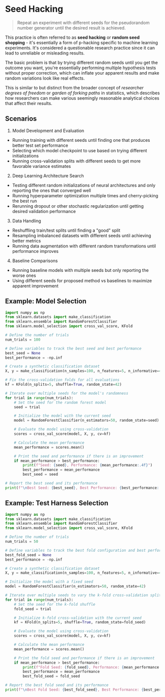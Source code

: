 # Seed Hacking

> Repeat an experiment with different seeds for the pseudorandom number generator until the desired result is achieved.

This practice is often referred to as **seed hacking** or **random seed shopping** - it's essentially a form of p-hacking specific to machine learning experiments. It's considered a questionable research practice since it can lead to unreliable or misleading results.

The basic problem is that by trying different random seeds until you get the outcome you want, you're essentially performing multiple hypothesis tests without proper correction, which can inflate your apparent results and make random variations look like real effects.

This is similar to but distinct from the broader concept of _researcher degrees of freedom_ or _garden of forking paths_ in statistics, which describes how researchers can make various seemingly reasonable analytical choices that affect their results.

## Scenarios

1. Model Development and Evaluation
- Running training with different seeds until finding one that produces better test set performance
- Selecting which model checkpoint to use based on trying different initializations
- Running cross-validation splits with different seeds to get more favorable variance estimates

2. Deep Learning Architecture Search
- Testing different random initializations of neural architectures and only reporting the ones that converged well
- Running hyperparameter optimization multiple times and cherry-picking the best run
- Rerunning dropout or other stochastic regularization until getting desired validation performance

3. Data Handling
- Reshuffling train/test splits until finding a "good" split
- Resampling imbalanced datasets with different seeds until achieving better metrics
- Running data augmentation with different random transformations until performance improves

4. Baseline Comparisons
- Running baseline models with multiple seeds but only reporting the worse ones
- Using different seeds for proposed method vs baselines to maximize apparent improvement

## Example: Model Selection

```python
import numpy as np
from sklearn.datasets import make_classification
from sklearn.ensemble import RandomForestClassifier
from sklearn.model_selection import cross_val_score, KFold

# Define the number of trials
num_trials = 100

# Define variables to track the best seed and best performance
best_seed = None
best_performance = -np.inf

# Create a synthetic classification dataset
X, y = make_classification(n_samples=100, n_features=5, n_informative=4, n_redundant=1, random_state=42)

# Fix the cross-validation folds for all evaluations
kf = KFold(n_splits=5, shuffle=True, random_state=42)

# Iterate over multiple seeds for the model's randomness
for trial in range(num_trials):
    # Set the seed for the random forest model
    seed = trial

    # Initialize the model with the current seed
    model = RandomForestClassifier(n_estimators=50, random_state=seed)

    # Evaluate the model using cross-validation
    scores = cross_val_score(model, X, y, cv=kf)

    # Calculate the mean performance
    mean_performance = scores.mean()

    # Print the seed and performance if there is an improvement
    if mean_performance > best_performance:
        print(f"Seed: {seed}, Performance: {mean_performance:.4f}")
        best_performance = mean_performance
        best_seed = seed

# Report the best seed and its performance
print(f"\nBest Seed: {best_seed}, Best Performance: {best_performance:.4f}")
```


## Example: Test Harness Selection

```python
import numpy as np
from sklearn.datasets import make_classification
from sklearn.ensemble import RandomForestClassifier
from sklearn.model_selection import cross_val_score, KFold

# Define the number of trials
num_trials = 50

# Define variables to track the best fold configuration and best performance
best_fold_seed = None
best_performance = -np.inf

# Create a synthetic classification dataset
X, y = make_classification(n_samples=100, n_features=5, n_informative=4, n_redundant=1, random_state=42)

# Initialize the model with a fixed seed
model = RandomForestClassifier(n_estimators=50, random_state=42)

# Iterate over multiple seeds to vary the k-fold cross-validation splits
for trial in range(num_trials):
    # Set the seed for the k-fold shuffle
    fold_seed = trial

    # Initialize k-fold cross-validation with the current seed
    kf = KFold(n_splits=5, shuffle=True, random_state=fold_seed)

    # Evaluate the model using cross-validation
    scores = cross_val_score(model, X, y, cv=kf)

    # Calculate the mean performance
    mean_performance = scores.mean()

    # Print the fold seed and performance if there is an improvement
    if mean_performance > best_performance:
        print(f"Fold Seed: {fold_seed}, Performance: {mean_performance:.4f}")
        best_performance = mean_performance
        best_fold_seed = fold_seed

# Report the best fold seed and its performance
print(f"\nBest Fold Seed: {best_fold_seed}, Best Performance: {best_performance:.4f}")
```
